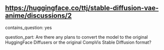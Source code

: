 ## https://huggingface.co/ttj/stable-diffusion-vae-anime/discussions/2

contains_question: yes

question_part: Are there any plans to convert the model to the original HuggingFace Diffusers or the original CompVis Stable Diffusion format?